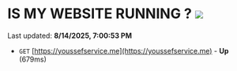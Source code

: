 # IS MY WEBSITE RUNNING ? [![](https://img.shields.io/static/v1?label=Sponsor&message=%E2%9D%A4&logo=GitHub&color=%23fe8e86)](https://github.com/sponsors/Youssef-Lehmam)

Last updated: **8/14/2025, 7:00:53 PM**

- `GET` [https://youssefservice.me](https://youssefservice.me) - **Up** (679ms)
